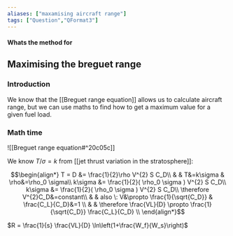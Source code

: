 ```yaml
---
aliases: ["maxamising aircraft range"]
tags: ["Question","QFormat3"]
---
```


#### Whats the method for
## Maximising the breguet range
### Introduction
We know that the [[Breguet range equation]] allows us to calculate aircraft range, but we can use maths to find how to get a maximum value for a given fuel load.

### Math time
![[Breguet range equation#^20c05c]]

We know $T/\sigma=k$ from [[jet thrust variation in the stratosphere]]:

$$\begin{align*}
   T = D &= \frac{1}{2}\rho V^{2} S C_D\\
&  & T&=k\sigma & \rho&=\rho_0 \sigma\\
k\sigma &= \frac{1}{2}( \rho_0 \sigma ) V^{2} S C_D\\
k\sigma &= \frac{1}{2}( \rho_0 \sigma ) V^{2} S C_D\\
\therefore V^{2}C_D&=constant\\
& & also \: V&\propto \frac{1}{\sqrt{C_D}} & \frac{C_L}{C_D}&=1 \\
& & \therefore \frac{VL}{D} \propto \frac{1}{\sqrt{C_D}} \frac{C_L}{C_D} \\
\end{align*}$$


$R = \frac{1}{s} \frac{VL}{D} \ln\left(1+\frac{W_f}{W_s}\right)$

